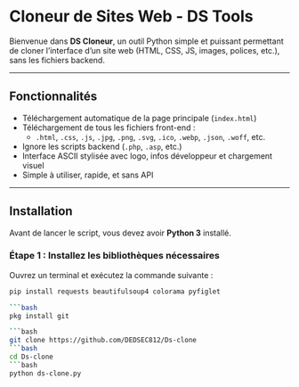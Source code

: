 # Cloneur de Sites Web - DS Tools

Bienvenue dans **DS Cloneur**, un outil Python simple et puissant permettant de cloner l’interface d’un site web (HTML, CSS, JS, images, polices, etc.), sans les fichiers backend.

---

## Fonctionnalités

- Téléchargement automatique de la page principale (`index.html`)
- Téléchargement de tous les fichiers front-end :
  - `.html`, `.css`, `.js`, `.jpg`, `.png`, `.svg`, `.ico`, `.webp`, `.json`, `.woff`, etc.
- Ignore les scripts backend (`.php`, `.asp`, etc.)
- Interface ASCII stylisée avec logo, infos développeur et chargement visuel
- Simple à utiliser, rapide, et sans API

---

## Installation

Avant de lancer le script, vous devez avoir **Python 3** installé.

### Étape 1 : Installez les bibliothèques nécessaires

Ouvrez un terminal et exécutez la commande suivante :

```bash
pip install requests beautifulsoup4 colorama pyfiglet

```bash
pkg install git

```bash
git clone https://github.com/DEDSEC812/Ds-clone
```bash
cd Ds-clone
```bash
python ds-clone.py
